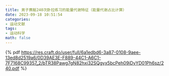 ```yaml
---
title: 男子赛艇240次卧拉练习的能量代谢特征（能量代谢占比计算）
date: 2023-09-18 10:51:54
categories:
- 运动文献
tags:
- 运动科学
math: false
---
```


{% pdf https://res.craft.do/user/full/6a1edbd6-3a87-0108-9aee-13ed8d2519a6/0D39AE3E-F889-44C1-A6C1-7F7168C99357_2/bTR38Pawg7gN82hxi32SQgyx5bcPeh09iDvYD01Ph6sz/240.pdf %}
